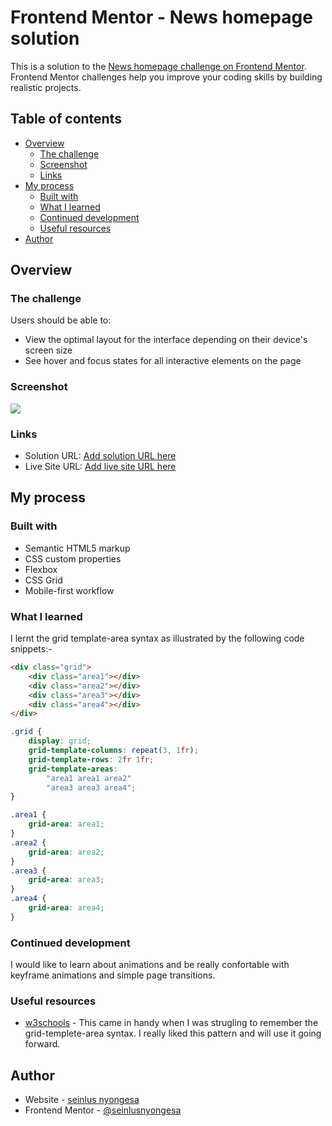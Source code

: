 # Frontend Mentor - News homepage solution

This is a solution to the [News homepage challenge on Frontend Mentor](https://www.frontendmentor.io/challenges/news-homepage-H6SWTa1MFl). Frontend Mentor challenges help you improve your coding skills by building realistic projects.

## Table of contents

- [Overview](#overview)
  - [The challenge](#the-challenge)
  - [Screenshot](#screenshot)
  - [Links](#links)
- [My process](#my-process)
  - [Built with](#built-with)
  - [What I learned](#what-i-learned)
  - [Continued development](#continued-development)
  - [Useful resources](#useful-resources)
- [Author](#author)

## Overview

### The challenge

Users should be able to:

- View the optimal layout for the interface depending on their device's screen size
- See hover and focus states for all interactive elements on the page

### Screenshot

![](./asets/images/screenshot.png)

### Links

- Solution URL: [Add solution URL here](https://your-solution-url.com)
- Live Site URL: [Add live site URL here](https://your-live-site-url.com)

## My process

### Built with

- Semantic HTML5 markup
- CSS custom properties
- Flexbox
- CSS Grid
- Mobile-first workflow

### What I learned

I lernt the grid template-area syntax as illustrated by the following code snippets:-

```html
<div class="grid">
	<div class="area1"></div>
	<div class="area2"></div>
	<div class="area3"></div>
	<div class="area4"></div>
</div>
```

```css
.grid {
	display: grid;
	grid-template-columns: repeat(3, 1fr);
	grid-template-rows: 2fr 1fr;
	grid-template-areas:
		"area1 area1 area2"
		"area3 area3 area4";
}

.area1 {
	grid-area: area1;
}
.area2 {
	grid-area: area2;
}
.area3 {
	grid-area: area3;
}
.area4 {
	grid-area: area4;
}
```

### Continued development

I would like to learn about animations and be really confortable with keyframe animations and simple page transitions.

### Useful resources

- [w3schools](https://www.w3schools.com) - This came in handy when I was strugling to remember the grid-templete-area syntax. I really liked this pattern and will use it going forward.

## Author

- Website - [seinlus nyongesa](https://portfolio-v2-ashen-six.vercel.app/)
- Frontend Mentor - [@seinlusnyongesa](https://www.frontendmentor.io/profile/seinlusnyongesa)
